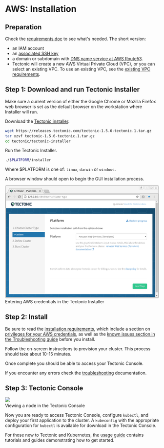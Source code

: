 # AWS: Installation

## Preparation

Check the [requirements doc][install-aws-requirements] to see what's needed. The short version:

* an IAM account
* an [associated SSH key][ssh-key-req]
* a domain or subdomain with [DNS name service at AWS Route53][aws-r53-doc].
* Tectonic will create a new AWS Virtual Private Cloud (VPC), or you can select an existing VPC. To use an existing VPC, see the [existing VPC requirements][install-aws-requirements-evpc].

## Step 1: Download and run Tectonic Installer

Make sure a current version of either the Google Chrome or Mozilla Firefox web browser is set as the default browser on the workstation where Installer will run.

Download the [Tectonic installer][latest-tectonic-release].

```bash
wget https://releases.tectonic.com/tectonic-1.5.6-tectonic.1.tar.gz
tar xzvf tectonic-1.5.6-tectonic.1.tar.gz
cd tectonic/tectonic-installer
```

Run the Tectonic Installer.

```bash
./$PLATFORM/installer
```

Where $PLATFORM is one of: `linux`, `darwin` or `windows`.

A browser window should open to begin the GUI installation process.

<div class="row">
  <div class="col-lg-8 col-lg-offset-2 col-md-10 col-md-offset-1 col-sm-12 col-xs-12 co-m-screenshot">
    <img src="../../img/installer-aws.png">
    <div class="co-m-screenshot-caption">Entering AWS credentials in the Tectonic Installer</div>
  </div>
</div>

## Step 2: Install

Be sure to read the [installation requirements][install-aws-requirements], which include a section on [privileges for your AWS credentials][install-aws-requirements-creds], as well as the [known issues section in the Troubleshooting guide][install-aws-troubleshooting] before you install.

Follow the on-screen instructions to provision your cluster. This process should take about 10-15 minutes.

Once complete you should be able to access your Tectonic Console.

If you encounter any errors check the [troubleshooting][install-aws-troubleshooting] documentation.

## Step 3: Tectonic Console

<div class="row">
  <div class="col-lg-8 col-lg-offset-2 col-md-10 col-md-offset-1 col-sm-12 col-xs-12 co-m-screenshot">
    <img src="../../img/prometheus-monitoring.png">
    <div class="co-m-screenshot-caption">Viewing a node in the Tectonic Console</div>
  </div>
</div>

Now you are ready to access Tectonic Console, configure `kubectl`, and deploy your first application to the cluster. A `kubeconfig` with the appropriate configuration for `kubectl` is available for download in the Tectonic Console.

For those new to Tectonic and Kubernetes, the [usage guide][usage] contains tutorials and guides demonstrating how to get started.


[aws-r53-doc]: https://docs.aws.amazon.com/Route53/latest/DeveloperGuide/creating-migrating.html
[ssh-key-req]: requirements.md#ssh-key
[install-aws-requirements]: requirements.md
[install-aws-requirements-creds]: requirements.md#privileges
[install-aws-requirements-evpc]: requirements.md#using-an-existing-vpc
[usage]: ../../tutorials/index.md
[latest-tectonic-release]: https://releases.tectonic.com/tectonic-1.5.6-tectonic.1.tar.gz
[install-aws-troubleshooting]: ../../troubleshooting/faq.md
